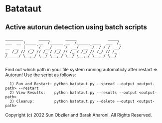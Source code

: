 # Batataut
## Active autorun detection using batch scripts

```
________       _____       _____              _____ 
___  __ )_____ __  /______ __  /______ ____  ___  /_
__  __  |  __ `/  __/  __ `/  __/  __ `/  / / /  __/
_  /_/ // /_/ // /_ / /_/ // /_ / /_/ // /_/ // /_  
/_____/ \__,_/ \__/ \__,_/ \__/ \__,_/ \__,_/ \__/  
   
 ```
                                                    
Find out which path in your file system running automaticly after restart => Autorun!
Use the script as follows:

```
  1) Run and Restart: python batataut.py --spread --output <output-path> --restart
  2) View Results:    python batataut.py --results --output <output-path> 
  3) Cleanup:         python batataut.py --delete --output <output-path> 

```
 
 Copyright (c) 2022 Sun Obziler and Barak Aharoni.  All Rights Reserved.
